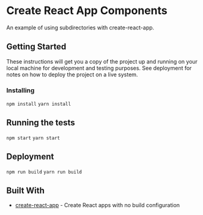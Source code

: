 # Create React App Components

An example of using subdirectories with create-react-app.

## Getting Started

These instructions will get you a copy of the project up and running on your local machine for development and testing purposes. See deployment for notes on how to deploy the project on a live system.

### Installing

`npm install`
`yarn install`

## Running the tests

`npm start`
`yarn start`

## Deployment

`npm run build`
`yarn run build`

## Built With

* [create-react-app](https://github.com/facebookincubator/create-react-app) - Create React apps with no build configuration